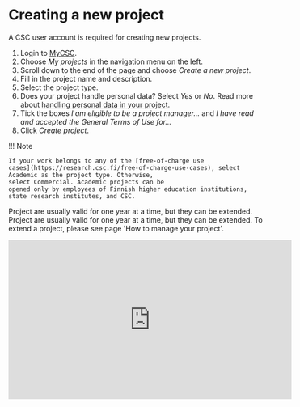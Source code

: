# Creating a new project

A CSC user account is required for creating new projects.

1. Login to [MyCSC](http://my.csc.fi).
1. Choose _My projects_ in the navigation menu on the left.
1. Scroll down to the end of the page and choose _Create a new
project_.
1. Fill in the project name and description.
1. Select the project type.
1. Does your project handle personal data? Select _Yes_ or _No_. Read more about [handling personal data in your project](../accounts/when-your-project-handles-personal-data.md).
1. Tick the boxes _I am eligible to be a project manager..._ and _I
have read and accepted the General Terms of Use for..._
1. Click _Create project_.

!!! Note

    If your work belongs to any of the [free-of-charge use
    cases](https://research.csc.fi/free-of-charge-use-cases), select Academic as the project type. Otherwise,
    select Commercial. Academic projects can be
    opened only by employees of Finnish higher education institutions,
    state research institutes, and CSC.

Project are usually valid for one year at a time, but they can be
extended. Project are usually valid for one year at a time, but they can be extended. To extend a project, please see page 'How to manage your project'.

<iframe width="560" height="315" src="https://www.youtube-nocookie.com/embed/rHVaZD9zwnk" title="YouTube video player" frameborder="0" allow="accelerometer; autoplay; clipboard-write; encrypted-media; gyroscope; picture-in-picture" allowfullscreen></iframe>
